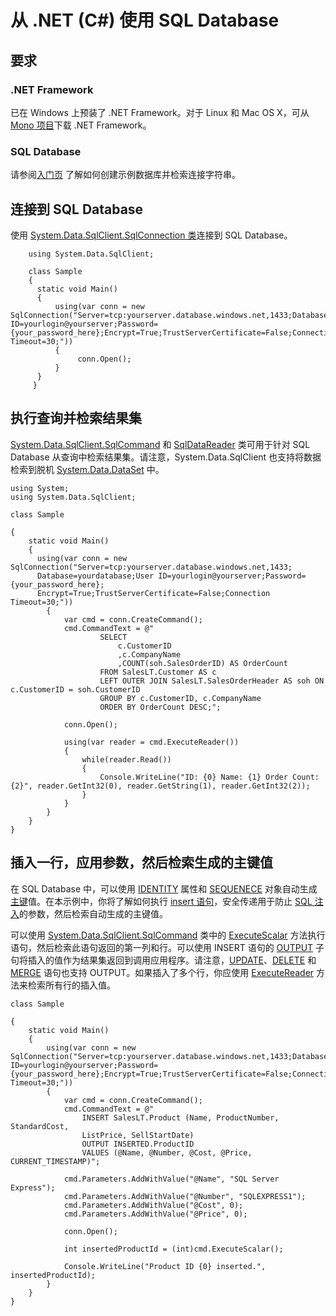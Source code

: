 <properties pageTitle="从 .NET (CSharp) 使用 SQL Database" description="使用本快速入门教程中的示例代码可以生成一个包含 CSharp 代码并由云中强大的 Azure SQL Database 关系数据库支持的现代应用程序。" services="sql-database" documentationCenter="" authors="tobbox" manager="jeffreyg" editor=""/>

<tags ms.service="sql-database" ms.date="04/13/2015" wacn.date="05/25/2015"/>


# 从 .NET (C#) 使用 SQL Database 


## 要求

### .NET Framework

已在 Windows 上预装了 .NET Framework。对于 Linux 和 Mac OS X，可从 [Mono 项目](http://www.mono-project.com)下载 .NET Framework。

### SQL Database

请参阅[入门页](sql-database-get-started) 了解如何创建示例数据库并检索连接字符串。  

## 连接到 SQL Database

使用 [System.Data.SqlClient.SqlConnection 类](https://msdn.microsoft.com/zh-cn/library/system.data.sqlclient.sqlconnection.aspx)连接到 SQL Database。  


		using System.Data.SqlClient;

		class Sample
		{   		
 	 	  static void Main()
  		  {
	  		  using(var conn = new SqlConnection("Server=tcp:yourserver.database.windows.net,1433;Database=yourdatabase;User ID=yourlogin@yourserver;Password={your_password_here};Encrypt=True;TrustServerCertificate=False;Connection Timeout=30;"))
	  		  {
		 		   conn.Open();	
	  		  }
  		  }
		 }	


## 执行查询并检索结果集 

[System.Data.SqlClient.SqlCommand](https://msdn.microsoft.com/zh-cn/library/system.data.sqlclient.sqlcommand.aspx) 和 [SqlDataReader](https://msdn.microsoft.com/zh-cn/library/system.data.sqlclient.sqldatareader.aspx) 类可用于针对 SQL Database 从查询中检索结果集。请注意，System.Data.SqlClient 也支持将数据检索到脱机 [System.Data.DataSet](https://msdn.microsoft.com/zh-cn/library/system.data.dataset.aspx) 中。   


    using System;
    using System.Data.SqlClient;  
  
    class Sample  
    
    {
  	    static void Main()
	    {
	      using(var conn = new SqlConnection("Server=tcp:yourserver.database.windows.net,1433;  
	      Database=yourdatabase;User ID=yourlogin@yourserver;Password={your_password_here};  
	      Encrypt=True;TrustServerCertificate=False;Connection Timeout=30;"))
		    {
			    var cmd = conn.CreateCommand();
			    cmd.CommandText = @"
					    SELECT 
						    c.CustomerID
						    ,c.CompanyName
						    ,COUNT(soh.SalesOrderID) AS OrderCount
					    FROM SalesLT.Customer AS c
					    LEFT OUTER JOIN SalesLT.SalesOrderHeader AS soh ON c.CustomerID = soh.CustomerID
					    GROUP BY c.CustomerID, c.CompanyName
					    ORDER BY OrderCount DESC;";

			    conn.Open();	
		
			    using(var reader = cmd.ExecuteReader())
			    {
				    while(reader.Read())
				    {
					    Console.WriteLine("ID: {0} Name: {1} Order Count: {2}", reader.GetInt32(0), reader.GetString(1), reader.GetInt32(2));
				    }
			    }					
		    }
	    }
    }




## 插入一行，应用参数，然后检索生成的主键值 

在 SQL Database 中，可以使用 [IDENTITY](https://msdn.microsoft.com/zh-cn/library/ms186775.aspx) 属性和 [SEQUENECE](https://msdn.microsoft.com/zh-cn/library/ff878058.aspx) 对象自动生成[主键](https://msdn.microsoft.com/zh-cn/library/ms179610.aspx)值。在本示例中，你将了解如何执行 [insert 语句](https://msdn.microsoft.com/zh-cn/library/ms174335.aspx)，安全传递用于防止 [SQL 注入](https://msdn.microsoft.com/magazine/cc163917.aspx)的参数，然后检索自动生成的主键值。  

可以使用 [System.Data.SqlClient.SqlCommand](https://msdn.microsoft.com/zh-cn/library/system.data.sqlclient.sqlcommand.aspx) 类中的 [ExecuteScalar](https://msdn.microsoft.com/zh-cn/library/system.data.sqlclient.sqlcommand.executescalar.aspx) 方法执行语句，然后检索此语句返回的第一列和行。可以使用 INSERT 语句的 [OUTPUT](https://msdn.microsoft.com/zh-cn/library/ms177564.aspx) 子句将插入的值作为结果集返回到调用应用程序。请注意，[UPDATE](https://msdn.microsoft.com/zh-cn/library/ms177523.aspx)、[DELETE](https://msdn.microsoft.com/zh-cn/library/ms189835.aspx) 和 [MERGE](https://msdn.microsoft.com/zh-cn/library/bb510625.aspx) 语句也支持 OUTPUT。如果插入了多个行，你应使用 [ExecuteReader](https://msdn.microsoft.com/zh-cn/library/system.data.sqlclient.sqlcommand.executereader.aspx) 方法来检索所有行的插入值。  

    class Sample
  
    {
        static void Main()
        {
		    using(var conn = new SqlConnection("Server=tcp:yourserver.database.windows.net,1433;Database=yourdatabase;User ID=yourlogin@yourserver;Password={your_password_here};Encrypt=True;TrustServerCertificate=False;Connection Timeout=30;"))
            {
                var cmd = conn.CreateCommand();
                cmd.CommandText = @"
                    INSERT SalesLT.Product (Name, ProductNumber, StandardCost,  
                    ListPrice, SellStartDate) 
                    OUTPUT INSERTED.ProductID
                    VALUES (@Name, @Number, @Cost, @Price, CURRENT_TIMESTAMP)";

                cmd.Parameters.AddWithValue("@Name", "SQL Server Express");
                cmd.Parameters.AddWithValue("@Number", "SQLEXPRESS1");
                cmd.Parameters.AddWithValue("@Cost", 0);
                cmd.Parameters.AddWithValue("@Price", 0);

                conn.Open();

                int insertedProductId = (int)cmd.ExecuteScalar();

                Console.WriteLine("Product ID {0} inserted.", insertedProductId);
            }
        }
    }


<!--HONumber=55-->